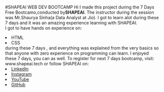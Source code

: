#SHAPEAI WEB DEV BOOTCAMP
Hi I made this project during the 7 Days Free Bootcamo,conducted by<b>SHAPEAI</b>.
The instructor during the session was Mr.Shaurya Sinha(a Data Analyst at Jio). I got to learn alot during these 7 days and it was an amazing experience learning with SHAPEAI.<br>I got to have hands on experience on:
<li>HTML
<li>CSS
<br>during these 7 days , and everything was explained from the very basics so that  anyone  with zero experience on programming can learn.
I enjoyed these 7 days, you can as well. To register for next 7 days bootcamp, visit: www.shapeai.tech
or follow SHAPEAI on:
<li><a href="https://in.linkedin.com/company/shapeai">LinkedIn</a> <li><a href="https://www.instagram.com/shape.ai/7hl=en">Instagram</a> <li><a href="https://www.youtube.com/channel/UCTUvDLTW9meuDXWcbmISPdA">YouTube</a>
<li><a href="https://github.com/shapeai">GitHub</a>
